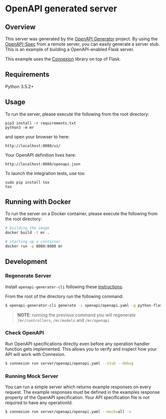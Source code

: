 # OpenAPI generated server

## Overview
This server was generated by the [OpenAPI Generator](https://openapi-generator.tech) project. By using the
[OpenAPI-Spec](https://openapis.org) from a remote server, you can easily generate a server stub.  This
is an example of building a OpenAPI-enabled Flask server.

This example uses the [Connexion](https://github.com/zalando/connexion) library on top of Flask.

## Requirements
Python 3.5.2+

## Usage
To run the server, please execute the following from the root directory:

```
pip3 install -r requirements.txt
python3 -m mr
```

and open your browser to here:

```
http://localhost:8080/ui/
```

Your OpenAPI definition lives here:

```
http://localhost:8080/openapi.json
```

To launch the integration tests, use tox:
```
sudo pip install tox
tox
```

## Running with Docker

To run the server on a Docker container, please execute the following from the root directory:

```bash
# building the image
docker build -t mr .

# starting up a container
docker run -p 8080:8080 mr
```

## Development


### Regenerate Server

Install `openapi-generator-cli` following these [instructions](https://github.com/OpenAPITools/openapi-generator/#launcher-script).

From the root of the directory run the following command:

```bash
$ openapi-generator-cli generate -i openapi/openapi.yaml -g python-flask -o . --package-name mr
```

> **NOTE**: running the previous command you will regenerate `/mr/controllers`, `/mr/models` and `/mr/openapi`

### Check OpenAPI

Run OpenAPI specifications directly even before any operation handler function gets implemented. This allows you to verify and inspect how your API will work with Connexion.

```bash
$ connexion run server/openapi/openapi.yaml --stub --debug
```

### Running Mock Server

You can run a simple server which returns example responses on every request. The example responses must be defined in the examples response property of the OpenAPI specification. Your API specification file is not required to have any operationId.

```bash
$ connexion run server/openapi/openapi.yaml --mock=all -v
```
